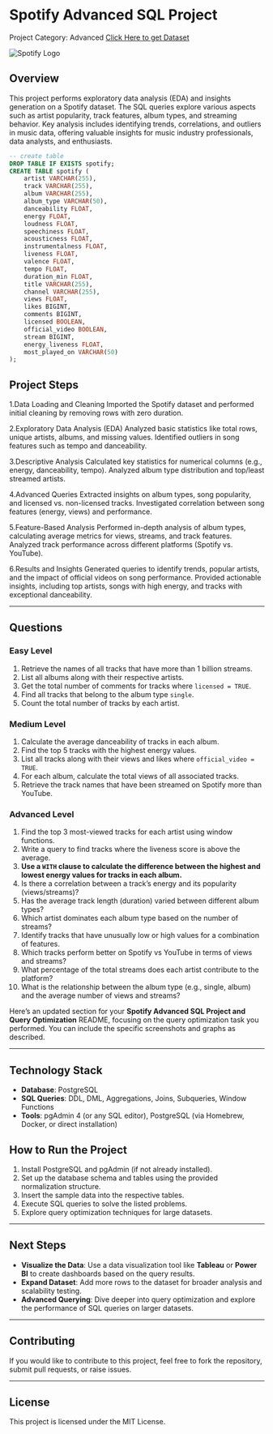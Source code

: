 # Spotify Advanced SQL Project
Project Category: Advanced
[Click Here to get Dataset](https://www.kaggle.com/datasets/sanjanchaudhari/spotify-dataset)

![Spotify Logo](https://github.com/najirh/najirh-Spotify-Data-Analysis-using-SQL/blob/main/spotify_logo.jpg)

## Overview
This project performs exploratory data analysis (EDA) and insights generation on a Spotify dataset. The SQL queries explore various aspects such as artist popularity, track features, album types, and streaming behavior. Key analysis includes identifying trends, correlations, and outliers in music data, offering valuable insights for music industry professionals, data analysts, and enthusiasts.

```sql
-- create table
DROP TABLE IF EXISTS spotify;
CREATE TABLE spotify (
    artist VARCHAR(255),
    track VARCHAR(255),
    album VARCHAR(255),
    album_type VARCHAR(50),
    danceability FLOAT,
    energy FLOAT,
    loudness FLOAT,
    speechiness FLOAT,
    acousticness FLOAT,
    instrumentalness FLOAT,
    liveness FLOAT,
    valence FLOAT,
    tempo FLOAT,
    duration_min FLOAT,
    title VARCHAR(255),
    channel VARCHAR(255),
    views FLOAT,
    likes BIGINT,
    comments BIGINT,
    licensed BOOLEAN,
    official_video BOOLEAN,
    stream BIGINT,
    energy_liveness FLOAT,
    most_played_on VARCHAR(50)
);
```
## Project Steps

1.Data Loading and Cleaning
	Imported the Spotify dataset and performed initial cleaning by removing rows with zero duration.

2.Exploratory Data Analysis (EDA)
	Analyzed basic statistics like total rows, unique artists, albums, and missing values.
	Identified outliers in song features such as tempo and danceability. 
 
3.Descriptive Analysis
	Calculated key statistics for numerical columns (e.g., energy, danceability, tempo).
	Analyzed album type distribution and top/least streamed artists.
 
4.Advanced Queries
	Extracted insights on album types, song popularity, and licensed vs. non-licensed tracks.
	Investigated correlation between song features (energy, views) and performance.
 
5.Feature-Based Analysis
	Performed in-depth analysis of album types, calculating average metrics for views, streams, and track features.
	Analyzed track performance across different platforms (Spotify vs. YouTube).
 
6.Results and Insights
	Generated queries to identify trends, popular artists, and the impact of official videos on song performance.
	Provided actionable insights, including top artists, songs with high energy, and tracks with exceptional danceability.
  
---

## Questions

### Easy Level
1. Retrieve the names of all tracks that have more than 1 billion streams.
2. List all albums along with their respective artists.
3. Get the total number of comments for tracks where `licensed = TRUE`.
4. Find all tracks that belong to the album type `single`.
5. Count the total number of tracks by each artist.

### Medium Level
1. Calculate the average danceability of tracks in each album.
2. Find the top 5 tracks with the highest energy values.
3. List all tracks along with their views and likes where `official_video = TRUE`.
4. For each album, calculate the total views of all associated tracks.
5. Retrieve the track names that have been streamed on Spotify more than YouTube.

### Advanced Level
1. Find the top 3 most-viewed tracks for each artist using window functions.
2. Write a query to find tracks where the liveness score is above the average.
3. **Use a `WITH` clause to calculate the difference between the highest and lowest energy values for tracks in each album.**
14. Is there a correlation between a track’s energy and its popularity (views/streams)?
15. Has the average track length (duration) varied between different album types?
16. Which artist dominates each album type based on the number of streams?
17. Identify tracks that have unusually low or high values for a combination of features.
18. Which tracks perform better on Spotify vs YouTube in terms of views and streams?
19. What percentage of the total streams does each artist contribute to the platform?
20. What is the relationship between the album type (e.g., single, album) and the average number of views and streams?
   



Here’s an updated section for your **Spotify Advanced SQL Project and Query Optimization** README, focusing on the query optimization task you performed. You can include the specific screenshots and graphs as described.

---

## Technology Stack
- **Database**: PostgreSQL
- **SQL Queries**: DDL, DML, Aggregations, Joins, Subqueries, Window Functions
- **Tools**: pgAdmin 4 (or any SQL editor), PostgreSQL (via Homebrew, Docker, or direct installation)

## How to Run the Project
1. Install PostgreSQL and pgAdmin (if not already installed).
2. Set up the database schema and tables using the provided normalization structure.
3. Insert the sample data into the respective tables.
4. Execute SQL queries to solve the listed problems.
5. Explore query optimization techniques for large datasets.

---

## Next Steps
- **Visualize the Data**: Use a data visualization tool like **Tableau** or **Power BI** to create dashboards based on the query results.
- **Expand Dataset**: Add more rows to the dataset for broader analysis and scalability testing.
- **Advanced Querying**: Dive deeper into query optimization and explore the performance of SQL queries on larger datasets.

---

## Contributing
If you would like to contribute to this project, feel free to fork the repository, submit pull requests, or raise issues.

---

## License
This project is licensed under the MIT License.
